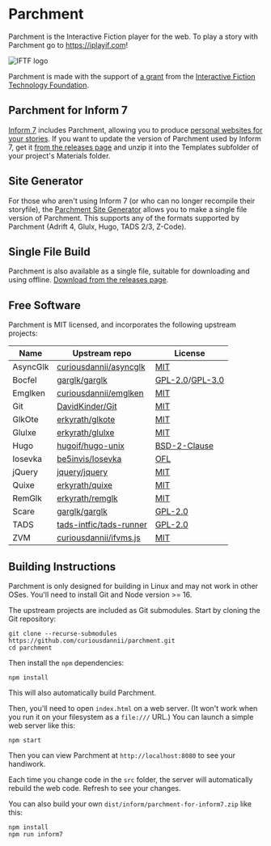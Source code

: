 Parchment
=========

Parchment is the Interactive Fiction player for the web. To play a story with Parchment go to <https://iplayif.com>!

![IFTF logo](tools/iftf-logo.png)

Parchment is made with the support of [a grant](https://blog.iftechfoundation.org/2024-02-18-announcing-iftf-grant-recipients.html) from the [Interactive Fiction Technology Foundation](https://iftechfoundation.org/).

Parchment for Inform 7
----------------------

[Inform 7](http://inform7.com/) includes Parchment, allowing you to produce [personal websites for your stories](http://inform7.com/book/WI_25_11.html). If you want to update the version of Parchment used by Inform 7, get it [from the releases page](https://github.com/curiousdannii/parchment/releases) and unzip it into the Templates subfolder of your project's Materials folder.

Site Generator
--------------

For those who aren't using Inform 7 (or who can no longer recompile their storyfile), the [Parchment Site Generator](https://iplayif.com/api/sitegen) allows you to make a single file version of Parchment. This supports any of the formats supported by Parchment (Adrift 4, Glulx, Hugo, TADS 2/3, Z-Code).

Single File Build
-----------------

Parchment is also available as a single file, suitable for downloading and using offline. [Download from the releases page](https://github.com/curiousdannii/parchment/releases).

Free Software
-------------

Parchment is MIT licensed, and incorporates the following upstream projects:

Name    | Upstream repo | License
------- | ------------- | -------
AsyncGlk | [curiousdannii/asyncglk](https://github.com/curiousdannii/asyncglk) | [MIT](https://github.com/curiousdannii/asyncglk/blob/master/LICENSE)
Bocfel  | [garglk/garglk](https://github.com/garglk/garglk) | [GPL-2.0](https://github.com/garglk/garglk/blob/master/terps/bocfel/COPYING.GPLv2)/[GPL-3.0](https://github.com/garglk/garglk/blob/master/terps/bocfel/COPYING.GPLv3)
Emglken | [curiousdannii/emglken](https://github.com/curiousdannii/emglken) | [MIT](https://github.com/curiousdannii/emglken/blob/master/LICENSE)
Git     | [DavidKinder/Git](https://github.com/DavidKinder/Git) | [MIT](https://github.com/DavidKinder/Git/blob/master/README.txt)
GlkOte  | [erkyrath/glkote](https://github.com/erkyrath/glkote) | [MIT](https://github.com/erkyrath/glkote/blob/master/LICENSE)
Glulxe  | [erkyrath/glulxe](https://github.com/erkyrath/glulxe) | [MIT](https://github.com/erkyrath/glulxe/blob/master/LICENSE)
Hugo    | [hugoif/hugo-unix](https://github.com/hugoif/hugo-unix) | [BSD-2-Clause](https://github.com/hugoif/hugo-unix/blob/master/License.txt)
Iosevka | [be5invis/Iosevka](https://github.com/be5invis/Iosevka) | [OFL](https://github.com/be5invis/Iosevka/blob/master/LICENSE.md)
jQuery  | [jquery/jquery](https://github.com/jquery/jquery) | [MIT](https://github.com/jquery/jquery/blob/main/LICENSE.txt)
Quixe   | [erkyrath/quixe](https://github.com/erkyrath/quixe) | [MIT](https://github.com/erkyrath/quixe/blob/master/LICENSE)
RemGlk  | [erkyrath/remglk](https://github.com/erkyrath/remglk) | [MIT](https://github.com/erkyrath/remglk/blob/master/LICENSE)
Scare   | [garglk/garglk](https://github.com/garglk/garglk) | [GPL-2.0](https://github.com/garglk/garglk/blob/master/terps/scare/COPYING)
TADS    | [tads-intfic/tads-runner](https://github.com/tads-intfic/tads-runner) | [GPL-2.0](https://github.com/tads-intfic/tads-runner/blob/master/COPYING)
ZVM     | [curiousdannii/ifvms.js](https://github.com/curiousdannii/ifvms.js) | [MIT](https://github.com/curiousdannii/ifvms.js/blob/master/LICENSE)

Building Instructions
---------------------

Parchment is only designed for building in Linux and may not work in other OSes. You'll need to install Git and Node version >= 16.

The upstream projects are included as Git submodules. Start by cloning the Git repository:

```
git clone --recurse-submodules https://github.com/curiousdannii/parchment.git
cd parchment
```

Then install the `npm` dependencies:

```
npm install
```

This will also automatically build Parchment.

Then, you'll need to open `index.html` on a web server. (It won't work when you run it on your filesystem as a `file:///` URL.) You can launch a simple web server like this:

```
npm start
```

Then you can view Parchment at `http://localhost:8080` to see your handiwork.

Each time you change code in the `src` folder, the server will automatically rebuild the web code. Refresh to see your changes.

You can also build your own `dist/inform/parchment-for-inform7.zip` like this:

```
npm install
npm run inform7
```
